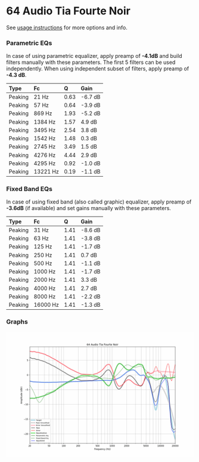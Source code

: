 # 64 Audio Tia Fourte Noir
See [usage instructions](https://github.com/jaakkopasanen/AutoEq#usage) for more options and info.

### Parametric EQs
In case of using parametric equalizer, apply preamp of **-4.1dB** and build filters manually
with these parameters. The first 5 filters can be used independently.
When using independent subset of filters, apply preamp of **-4.3 dB**.

| Type    | Fc       |    Q | Gain    |
|:--------|:---------|:-----|:--------|
| Peaking | 21 Hz    | 0.63 | -6.7 dB |
| Peaking | 57 Hz    | 0.64 | -3.9 dB |
| Peaking | 869 Hz   | 1.93 | -5.2 dB |
| Peaking | 1384 Hz  | 1.57 | 4.9 dB  |
| Peaking | 3495 Hz  | 2.54 | 3.8 dB  |
| Peaking | 1542 Hz  | 1.48 | 0.3 dB  |
| Peaking | 2745 Hz  | 3.49 | 1.5 dB  |
| Peaking | 4276 Hz  | 4.44 | 2.9 dB  |
| Peaking | 4295 Hz  | 0.92 | -1.0 dB |
| Peaking | 13221 Hz | 0.19 | -1.1 dB |

### Fixed Band EQs
In case of using fixed band (also called graphic) equalizer, apply preamp of **-3.6dB**
(if available) and set gains manually with these parameters.

| Type    | Fc       |    Q | Gain    |
|:--------|:---------|:-----|:--------|
| Peaking | 31 Hz    | 1.41 | -8.6 dB |
| Peaking | 63 Hz    | 1.41 | -3.8 dB |
| Peaking | 125 Hz   | 1.41 | -1.7 dB |
| Peaking | 250 Hz   | 1.41 | 0.7 dB  |
| Peaking | 500 Hz   | 1.41 | -1.1 dB |
| Peaking | 1000 Hz  | 1.41 | -1.7 dB |
| Peaking | 2000 Hz  | 1.41 | 3.3 dB  |
| Peaking | 4000 Hz  | 1.41 | 2.7 dB  |
| Peaking | 8000 Hz  | 1.41 | -2.2 dB |
| Peaking | 16000 Hz | 1.41 | -1.3 dB |

### Graphs
![](./64%20Audio%20Tia%20Fourte%20Noir.png)